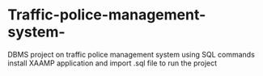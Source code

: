 # Traffic-police-management-system-
DBMS project on traffic police management system using SQL commands
install XAAMP application and import .sql file to run the project
